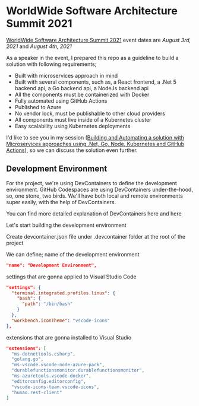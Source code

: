 # WorldWide Software Architecture Summit 2021

[WorldWide Software Architecture Summit 2021](https://geekle.us/software_architecture) event dates are _August 3rd, 2021_ and _August 4th, 2021_

As a speaker in the event, I prepared this repo as a guideline to build a solution with following requirements;

* Built with microservices approach in mind
* Built with several components, such as, a React frontend, a .Net 5 backend api, a Go backend api, a NodeJs backend api
* All the components must be containerized with Docker
* Fully automated using GitHub Actions
* Published to Azure
* No vendor lock, must be publishable to other cloud providers
* All components must live inside of a Kubernetes cluster
* Easy scalability using Kubernetes deployments

I'd like to see you in my session ([Building and Automating a solution with Microservices approaches using .Net, Go, Node, Kubernetes and GitHub Actions](https://geekle.us/software_architecture)), so we can discuss the solution even further.

## Development Environment

For the project, we're using DevContainers to define the development environment. GitHub Codespaces are using DevContainers under-the-hood, so, one stone, two birds. We'll have both local and remote environments super easily, with the help of DevContainers.

You can find more detailed explanation of DevContainers here and here

Let's start building the development environment

Create devcontainer.json file under .devcontainer folder at the root of the project

We can define;
  name of the development environment

  ```json
  "name": "Development Environment",
  ```

  settings that are gonna applied to Visual Studio Code

  ```json
  "settings": {
    "terminal.integrated.profiles.linux": {
      "bash": {
        "path": "/bin/bash"
      }
    },
    "workbench.iconTheme": "vscode-icons"
  },
  ```

  extensions that are gonna installed to Visual Studio

  ```json
  "extensions": [
    "ms-dotnettools.csharp",
    "golang.go",
    "ms-vscode.vscode-node-azure-pack",
    "durablefunctionsmonitor.durablefunctionsmonitor",
    "ms-azuretools.vscode-docker",
    "editorconfig.editorconfig",
    "vscode-icons-team.vscode-icons",
    "humao.rest-client"
  ]
  ```
